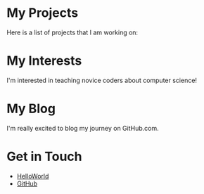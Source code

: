# My Projects
Here is a list of projects that I am working on:
# My Interests
I'm interested in teaching novice coders about computer science!
# My Blog
I'm really excited to blog my journey on GitHub.com.
# Get in Touch
<ul>
<li><a href="https://github.com/OmarCyberKhayyam/HelloWorld">HelloWorld</a></li>
<li><a href="https://github.com/">GitHub</a></li>
</ul>
